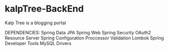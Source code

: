 # kalpTree-BackEnd
Kalp Tree is a blogging portal

DEPENDENCIES:
  Spring Data JPA
  Spring Web
  Spring Security
  OAuth2 Resource Server
  Spring Configuration Proccessor
  Validation
  Lombok
  Spring Developer Tools
  MySQL Drivers
